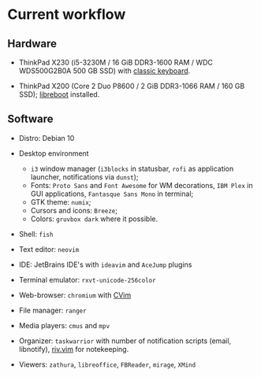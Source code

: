 # Current workflow

## Hardware

* ThinkPad X230 (i5-3230M / 16 GiB DDR3-1600 RAM / WDC WDS500G2B0A 500 GB SSD)
  with [classic keyboard](http://www.thinkwiki.org/wiki/Install_Classic_Keyboard_on_xx30_Series_ThinkPads).

* ThinkPad X200 (Core 2 Duo P8600 / 2 GiB DDR3-1066 RAM / 160 GB SSD); [libreboot](https://libreboot.org/docs/hardware/x200.html) installed.

## Software

* Distro: Debian 10

* Desktop environment

  + `i3` window manager (`i3blocks` in statusbar, `rofi` as application
    launcher, notifications via `dunst`);
  + Fonts: `Proto Sans` and `Font Awesome` for WM decorations, `IBM Plex` in
    GUI applications, `Fantasque Sans Mono` in terminal;
  + GTK theme: `numix`;
  + Cursors and icons: `Breeze`;
  + Colors: `gruvbox dark` where it possible.

* Shell: `fish`

* Text editor: `neovim`

* IDE: JetBrains IDE's with `ideavim` and `AceJump` plugins

* Terminal emulator: `rxvt-unicode-256color`

* Web-browser: `chromium` with [CVim](https://github.com/1995eaton/chromium-vim)

* File manager: `ranger`

* Media players: `cmus` and `mpv`

* Organizer: `taskwarrior` with number of notification scripts (email,
  libnotify), [riv.vim](https://github.com/gu-fan/riv.vim) for notekeeping.

* Viewers: `zathura`, `libreoffice`, `FBReader`, `mirage`, `XMind`


